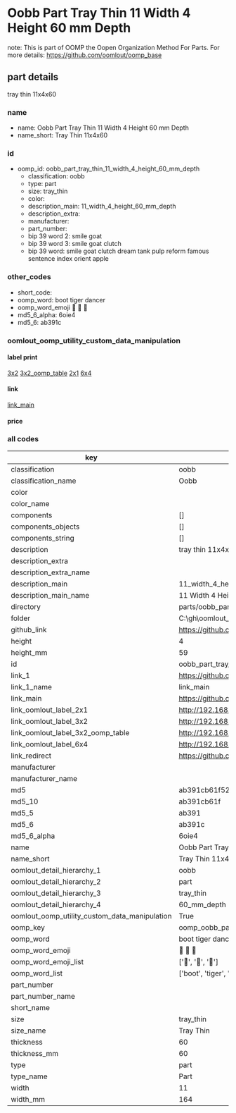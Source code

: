 # Oobb Part Tray Thin 11 Width 4 Height 60 mm Depth  

note: This is part of OOMP the Oopen Organization Method For Parts. For more details: https://github.com/oomlout/oomp_base

##  part details
  



tray thin 11x4x60



### name
* name: Oobb Part Tray Thin 11 Width 4 Height 60 mm Depth
* name_short: Tray Thin 11x4x60 
### id
* oomp_id: oobb_part_tray_thin_11_width_4_height_60_mm_depth
  * classification: oobb
  * type: part
  * size: tray_thin
  * color: 
  * description_main: 11_width_4_height_60_mm_depth
  * description_extra: 
  * manufacturer: 
  * part_number: 
  * bip 39 word 2: smile goat
  * bip 39 word 3: smile goat clutch
  * bip 39 word: smile goat clutch dream tank pulp reform famous sentence index orient apple

### other_codes
* short_code: 
* oomp_word: boot tiger dancer
* oomp_word_emoji :boot: :tiger: :dancer:
* md5_6_alpha: 6oie4
* md5_6: ab391c






### oomlout_oomp_utility_custom_data_manipulation
#### label print
[3x2](http://192.168.1.245:1112/?label=oomp%206oie4)
[3x2_oomp_table](http://192.168.1.108:1112/?label=oomp%206oie4)
[2x1](http://192.168.1.242:1112/?label=oomp%206oie4)
[6x4](http://192.168.1.55:1112/?label=oomp%206oie4)    

#### link

[link_main](https://github.com/oomlout/oomlout_oobb_version_4_generated_parts/tree/main/navigation_oomp/oobb/part/tray_thin/11_width_4_height_60_mm_depth/part)                              

#### price







### all codes 
| key | value |  
| --- | --- |  
| classification | oobb |  
| classification_name | Oobb |  
| color |  |  
| color_name |  |  
| components | [] |  
| components_objects | [] |  
| components_string | [] |  
| description | tray thin 11x4x60 |  
| description_extra |  |  
| description_extra_name |  |  
| description_main | 11_width_4_height_60_mm_depth |  
| description_main_name | 11 Width 4 Height 60 mm Depth |  
| directory | parts/oobb_part_tray_thin_11_width_4_height_60_mm_depth |  
| folder | C:\gh\oomlout_oobb_version_4_generated_parts\parts\oobb_part_tray_thin_11_width_4_height_60_mm_depth |  
| github_link | https://github.com/oomlout/oomlout_oomp_part_src/tree/main/parts/oobb_part_tray_thin_11_width_4_height_60_mm_depth |  
| height | 4 |  
| height_mm | 59 |  
| id | oobb_part_tray_thin_11_width_4_height_60_mm_depth |  
| link_1 | https://github.com/oomlout/oomlout_oobb_version_4_generated_parts/tree/main/navigation_oomp/oobb/part/tray_thin/11_width_4_height_60_mm_depth/part |  
| link_1_name | link_main |  
| link_main | https://github.com/oomlout/oomlout_oobb_version_4_generated_parts/tree/main/navigation_oomp/oobb/part/tray_thin/11_width_4_height_60_mm_depth/part |  
| link_oomlout_label_2x1 | http://192.168.1.242:1112/?label=oomp%206oie4 |  
| link_oomlout_label_3x2 | http://192.168.1.245:1112/?label=oomp%206oie4 |  
| link_oomlout_label_3x2_oomp_table | http://192.168.1.108:1112/?label=oomp%206oie4 |  
| link_oomlout_label_6x4 | http://192.168.1.55:1112/?label=oomp%206oie4 |  
| link_redirect | https://github.com/oomlout/oomlout_oobb_version_4_generated_parts/tree/main/parts/oobb_tray_thin_11_04_60 |  
| manufacturer |  |  
| manufacturer_name |  |  
| md5 | ab391cb61f52b68ab5eed42859190665 |  
| md5_10 | ab391cb61f |  
| md5_5 | ab391 |  
| md5_6 | ab391c |  
| md5_6_alpha | 6oie4 |  
| name | Oobb Part Tray Thin 11 Width 4 Height 60 mm Depth |  
| name_short | Tray Thin 11x4x60  |  
| oomlout_detail_hierarchy_1 | oobb |  
| oomlout_detail_hierarchy_2 | part |  
| oomlout_detail_hierarchy_3 | tray_thin |  
| oomlout_detail_hierarchy_4 | 60_mm_depth |  
| oomlout_oomp_utility_custom_data_manipulation | True |  
| oomp_key | oomp_oobb_part_tray_thin_11_width_4_height_60_mm_depth |  
| oomp_word | boot tiger dancer |  
| oomp_word_emoji | :boot: :tiger: :dancer: |  
| oomp_word_emoji_list | [':boot:', ':tiger:', ':dancer:'] |  
| oomp_word_list | ['boot', 'tiger', 'dancer'] |  
| part_number |  |  
| part_number_name |  |  
| short_name |  |  
| size | tray_thin |  
| size_name | Tray Thin |  
| thickness | 60 |  
| thickness_mm | 60 |  
| type | part |  
| type_name | Part |  
| width | 11 |  
| width_mm | 164 |  
